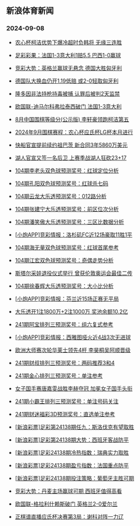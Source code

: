## 新浪体育新闻 
### 2024-09-08

+ [农心杯柯洁优势下爆冷超时负韩将 无缘三连胜](https://sports.sina.com.cn/go/2024-09-07/doc-incnincn3801841.shtml)

+ [足彩彩果：法国1-3意大利1赔5.5 巴西1-0赢球](https://sports.sina.com.cn/l/2024-09-07/doc-incnhqxw4171170.shtml)

+ [竞彩大势：英格兰赢球无悬念 德国大胜匈牙利](https://sports.sina.com.cn/l/2024-09-07/doc-incnhqxy0948893.shtml)

+ [德国队大换血仍开1.19低赔 或2-0轻取匈牙利](https://sports.sina.com.cn/l/2024-09-07/doc-incnfieh8017337.shtml)

+ [隆多因非法持枪持毒被捕 认罪后被判2天监禁](https://sports.sina.com.cn/basketball/nba/2024-09-06/doc-incnfxzy7822935.shtml)

+ [欧国联-迪马尔科弗拉泰西破门 法国1-3意大利](https://sports.sina.com.cn/g/seriea/2024-09-07/doc-incnhvfw0849096.shtml)

+ [8月中国围棋等级分(公示版)  李轩豪领跑柯洁第五](https://sports.sina.com.cn/go/2024-09-07/doc-incnhzps3979014.shtml)

+ [2024年9月围棋赛程：农心杯应氏杯LG杯本月进行](https://sports.sina.com.cn/go/2024-09-07/doc-incnhzpn7509317.shtml)

+ [快船官宣提前续约祖巴茨 新合同3年5860万美元](https://sports.sina.com.cn/basketball/nba/2024-09-06/doc-incnfyah1207085.shtml)

+ [湖人官宣又签一名后卫 上赛季战湖人狂砍23+17](https://sports.sina.com.cn/basketball/nba/2024-09-07/doc-incnifvk7444698.shtml)

+ [104期李老头双色球预测奖号：红球定位分析](https://sports.sina.com.cn/l/2024-09-07/doc-incnfpnn1422249.shtml)

+ [104期孔阳双色球预测奖号：红球杀七码](https://sports.sina.com.cn/l/2024-09-07/doc-incnfpnn1421910.shtml)

+ [104期云龙大乐透预测奖号：012路分析](https://sports.sina.com.cn/l/2024-09-07/doc-incnfpnk4642925.shtml)

+ [104期张建宁大乐透预测奖号：前区位次分析](https://sports.sina.com.cn/l/2024-09-07/doc-incnfpnk4642265.shtml)

+ [104期潘笑傲大乐透预测奖号：三区比数据分析](https://sports.sina.com.cn/l/2024-09-07/doc-incnfpnk4642799.shtml)

+ [[小炮APP]竞彩情报：洛杉矶FC近12场豪取11胜1平](https://sports.sina.com.cn/l/2024-09-07/doc-incnftua7879783.shtml)

+ [104期海无量双色球预测奖号：红球首尾参考](https://sports.sina.com.cn/l/2024-09-07/doc-incnfpnh4759694.shtml)

+ [104期江宏双色球预测奖号：奇偶走势分析](https://sports.sina.com.cn/l/2024-09-07/doc-incnfpnn1421510.shtml)

+ [斯塔尔采娃退役仪式举行 曾获伦敦奥运会最佳二传](https://sports.sina.com.cn/others/volleyball/2024-09-07/doc-incnhqxs7674460.shtml)

+ [104期徐春辉大乐透预测奖号：大小比分析](https://sports.sina.com.cn/l/2024-09-07/doc-incnfpnk4642629.shtml)

+ [[小炮APP]竞彩情报：芬兰近15场正赛无平局](https://sports.sina.com.cn/l/2024-09-07/doc-incnfpnh4755283.shtml)

+ [大乐透开1注1800万+2注1000万 奖池余额10.2亿](https://sports.sina.com.cn/l/2024-09-07/doc-incniwth3626437.shtml)

+ [241期阿宝排列三预测奖号：组六复式参考](https://sports.sina.com.cn/l/2024-09-07/doc-incnhzpq4245292.shtml)

+ [[小炮APP]竞彩情报：西雅图哑火近4战3次无进球](https://sports.sina.com.cn/l/2024-09-07/doc-incnftuh4516744.shtml)

+ [欧洲大师赛次轮华莱士领先4杆 李昊桐吴阿顺晋级](https://sports.sina.com.cn/golf/pgatour/2024-09-07/doc-incnhqxy0951868.shtml)

+ [241期财叔排列三预测奖号：两码推荐3和4](https://sports.sina.com.cn/l/2024-09-07/doc-incnhzpq4244899.shtml)

+ [241期金心排列三预测奖号：单注参考](https://sports.sina.com.cn/l/2024-09-07/doc-incnhzpn7489919.shtml)

+ [女子国手赛唐嘉雯战胜李赫夺冠 加冕女子国手头衔](https://sports.sina.com.cn/go/2024-09-07/doc-incniwtk0384395.shtml)

+ [241期小霸王排列三预测奖号：单注号码关注](https://sports.sina.com.cn/l/2024-09-07/doc-incnhzpq4242783.shtml)

+ [241期财迷福彩3D预测奖号：直选单注参考](https://sports.sina.com.cn/l/2024-09-07/doc-incnhzpq4241925.shtml)

+ [[新浪彩票]足彩第24138期任九：斯洛伐克有望取胜](https://sports.sina.com.cn/l/2024-09-08/doc-incnkyes3635605.shtml)

+ [[新浪彩票]足彩第24138期大势：西班牙客战防平](https://sports.sina.com.cn/l/2024-09-08/doc-incnkyeu3106633.shtml)

+ [[新浪彩票]足彩24138期冷热指数：瑞典实力取胜](https://sports.sina.com.cn/l/2024-09-08/doc-incnkyev9884851.shtml)

+ [[新浪彩票]足彩24138期盈亏指数：法国重点防平](https://sports.sina.com.cn/l/2024-09-08/doc-incnkyev9884364.shtml)

+ [[新浪彩票]足彩24138期投注策略：葡萄牙主胜可期](https://sports.sina.com.cn/l/2024-09-08/doc-incnkyeq6881838.shtml)

+ [竞彩大势：丹麦主场赢球可期 西班牙值得高看](https://sports.sina.com.cn/l/2024-09-08/doc-incnkyev9885140.shtml)

+ [欧国联-格拉利什赖斯破门 英格兰2-0爱尔兰](https://sports.sina.com.cn/g/pl/2024-09-08/doc-incnkyev9892296.shtml)

+ [正棋谱直播应氏杯决赛第3局：谢科对阵一力辽](https://sports.sina.com.cn/go/2024-09-08/doc-incnmenn6814698.shtml)

